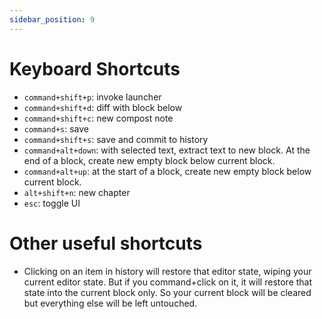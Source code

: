 ```yaml
---
sidebar_position: 9
---
```


# Keyboard Shortcuts

- `command+shift+p`: invoke launcher
- `command+shift+d`: diff with block below
- `command+shift+c`: new compost note
- `command+s`: save
- `command+shift+s`: save and commit to history
- `command+alt+down`: with selected text, extract text to new block. At the end of a block, create new empty block below current block.
- `command+alt+up`: at the start of a block, create new empty block below current block.
- `alt+shift+n`: new chapter
- `esc`: toggle UI


# Other useful shortcuts

- Clicking on an item in history will restore that editor state, wiping your current editor state. But if you command+click on it, it will restore that state into the current block only. So your current block will be cleared but everything else will be left untouched.